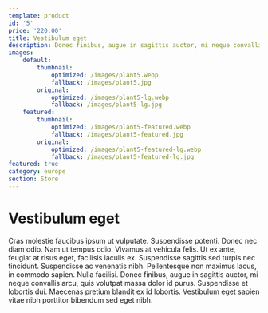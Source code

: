 ```yaml
---
template: product
id: '5'
price: '220.00'
title: Vestibulum eget
description: Donec finibus, augue in sagittis auctor, mi neque convallis arcu, quis volutpat massa dolor id purus.
images:
    default:
        thumbnail:
            optimized: /images/plant5.webp
            fallback: /images/plant5.jpg
        original:
            optimized: /images/plant5-lg.webp
            fallback: /images/plant5-lg.jpg
    featured: 
        thumbnail:
            optimized: /images/plant5-featured.webp
            fallback: /images/plant5-featured.jpg
        original:
            optimized: /images/plant5-featured-lg.webp
            fallback: /images/plant5-featured-lg.jpg
featured: true
category: europe
section: Store
---
```


# Vestibulum eget

Cras molestie faucibus ipsum ut vulputate. Suspendisse potenti. Donec nec diam odio. Nam ut tempus odio. Vivamus at vehicula felis. Ut ex ante, feugiat at risus eget, facilisis iaculis ex. Suspendisse sagittis sed turpis nec tincidunt. Suspendisse ac venenatis nibh. Pellentesque non maximus lacus, in commodo sapien. Nulla facilisi. Donec finibus, augue in sagittis auctor, mi neque convallis arcu, quis volutpat massa dolor id purus. Suspendisse et lobortis dui. Maecenas pretium blandit ex id lobortis. Vestibulum eget sapien vitae nibh porttitor bibendum sed eget nibh.
